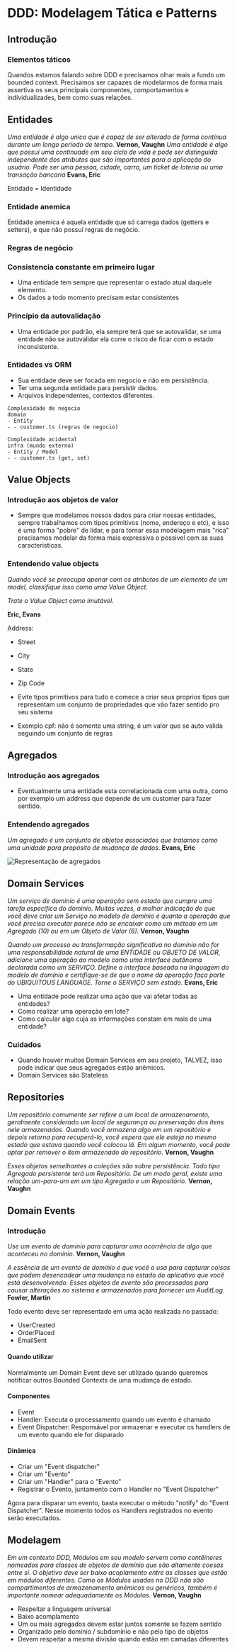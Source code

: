 # DDD: Modelagem Tática e Patterns

## Introdução

### Elementos táticos

Quandos estamos falando sobre DDD e precisamos olhar mais a fundo um bounded context.
Precisamos ser capazes de modelarmos de forma mais assertiva os seus principais componentes, comportamentos e individualizades, bem como suas relações.

## Entidades

<i>Uma entidade é algo unico que é capaz de ser alterado de forma contínua durante um longo período de tempo.</i> <b>Vernon, Vaughn</b>
<i>Uma entidade é algo que possuí uma continuade em seu ciclo de vida e pode ser distinguida independente dos atributos que são importantes para a aplicação do usuário. Pode ser uma pessoa, cidade, carro, um ticket de loteria ou uma transação bancaria</i> <b>Evans, Eric</b>

Entidade = Identidade

### Entidade anemica

Entidade anemica é aquela entidade que só carrega dados (getters e setters), e que não possuí regras de negócio.

### Regras de negócio

### Consistencia constante em primeiro lugar

- Uma entidade tem sempre que representar o estado atual daquele elemento.
- Os dados a todo momento precisam estar consistentes

### Princípio da autovalidação

- Uma entidade por padrão, ela sempre terá que se autovalidar, se uma entidade não se autovalidar ela corre o risco de ficar com o estado inconsistente.

### Entidades vs ORM

- Sua entidade deve ser focada em negocio e não em persistência.
- Ter uma segunda entidade para persistir dados.
- Arquivos independentes, contextos diferentes.

```
Complexidade de negocio
domain
- Entity
- - customer.ts (regras de negocio)

Complexidade acidental
infra (mundo externo)
- Entity / Model
- - customer.ts (get, set)
```

## Value Objects

### Introdução aos objetos de valor

- Sempre que modelamos nossos dados para criar nossas entidades, sempre trabalhamos com tipos primitivos (nome, endereço e etc), e isso é uma forma "pobre" de lidar, e para tornar essa modelagem mais "rica" precisamos modelar da forma mais expressiva o possivel com as suas caracteristicas.

### Entendendo value objects

<p><i>Quando você se preocupa apenar com os atributos de um elemento de um model, classifique isso como uma Value Object.</i></p>
<p><i>Trate o Value Object como imutável.</i></p>
<p><b>Eric, Evans</b></p>

Address:

- Street
- City
- State
- Zip Code

- Evite tipos primitivos para tudo e comece a criar seus proprios tipos que representam um conjunto de propriedades que vão fazer sentido pro seu sistema
- Exemplo cpf: não é somente uma string, é um valor que se auto valida seguindo um conjunto de regras

## Agregados

### Introdução aos agregados

- Eventualmente uma entidade esta correlacionada com uma outra, como por exemplo um address que depende de um customer para fazer sentido.

### Entendendo agregados

_Um agregado é um conjunto de objetos associados que tratamos como uma unidade para propósito de mudança de dados_.
**Evans, Eric**

![Representação de agregados](./aggregate.jpg)

## Domain Services

_Um serviço de dominio é uma operação sem estado que cumpre uma tarefa específica do dominio. Muitas vezes, a melhor indicação de que você deve criar um Serviço no modelo de domínio é quanto a operação que você precisa executar parece não se encaixar como um método em um Agregado (10) ou em um Objeto de Valor (6)._
**Vernon, Vaughn**

_Quando um processo ou transformação significativa no domínio não for uma responsabilidade natural de uma ENTIDADE ou OBJETO DE VALOR, adicione uma operação ao modelo como uma interface autônoma declarada como um SERVIÇO. Define a interface baseada na linguagem do modelo de domínio e certifique-se de que o nome da operação faça parte do UBIQUITOUS LANGUAGE. Torne o SERVIÇO sem estado._ **Evans, Eric**

- Uma entidade pode realizar uma ação que vai afetar todas as entidades?
- Como realizar uma operação em lote?
- Como calcular algo cuja as informações constam em mais de uma entidade?

### Cuidados

- Quando houver muitos Domain Services em seu projeto, TALVEZ, isso pode indicar que seus agregados estão anêmicos.
- Domain Services são Stateless

## Repositories

_Um repositório comumente ser refere a um local de armazenamento, geralmente considerado um local de segurança ou preservação dos itens nele armazenados.
Quando você armazena algo em um repositório e depois retorna para recuperá-lo, você espera que ele esteja no mesmo estado que estava quando você colocou lá. Em algum momento, você pode optar por remover o item armazenado do repositório._
**Vernon, Vaughn**

_Esses objetos semelhantes a coleções são sobre persistência. Todo tipo Agregado persistente terá um Repositório. De um modo geral, existe uma relação um-para-um em um tipo Agregado e um Repositório._
**Vernon, Vaughn**

## Domain Events

### Introdução

_Use um evento de domínio para capturar uma ocorrência de algo que aconteceu no domínio._
**Vernon, Vaughn**

_A essência de um evento de domínio é que você o usa para capturar coisas que podem desencadear uma mudança no estado do aplicativo que você está desenvolvendo. Esses objetos de evento são processados para causar alterações no sistema e armazenados para fornecer um AuditLog._
**Fowler, Martin**

Todo evento deve ser representado em uma ação realizada no passado:

- UserCreated
- OrderPlaced
- EmailSent

#### Quando utilizar

Normalmente um Domain Event deve ser utilizado quando queremos notificar outros Bounded Contexts de uma mudança de estado.

#### Componentes

- Event
- Handler: Executa o processamento quando um evento é chamado
- Event Dispatcher: Responsável por armazenar e executar os handlers de um evento quando ele for disparado

#### Dinâmica

- Criar um "Event dispatcher"
- Criar um "Evento"
- Criar um "Handler" para o "Evento"
- Registrar o Evento, juntamento com o Handler no "Event Dispatcher"

Agora para disparar um evento, basta executar o método "notify" do "Event Dispatcher". Nesse momento todos os Handlers registrados no evento serão executados.

## Modelagem

_Em um contexto DDD, Módulos em seu modelo servem como contêineres nomeados para classes de objetos de domínio que são altamente coesas entre si. O objetivo deve ser baixo acoplamento entre as classes que estão em módulos diferentes. Como os Módulos usados no DDD não são compartimentos de armazenamento anêmicos ou genéricos, também é importante nomear adequadamente os Módulos._
**Vernon, Vaughn**

- Respeitar a linguagem universal
- Baixo acomplamento
- Um ou mais agregados devem estar juntos somente se fazem sentido
- Organizado pelo domínio / subdomínio e não pelo tipo de objetos
- Devem respeitar a mesma divisão quando estão em camadas diferentes
